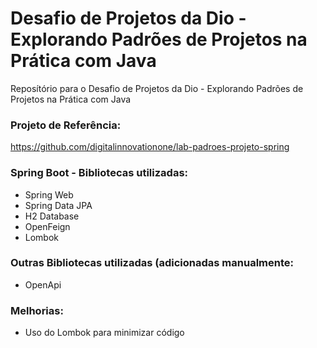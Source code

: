 # Desafio de Projetos da Dio - Explorando Padrões de Projetos na Prática com Java
Reposítório para o Desafio de Projetos da Dio - Explorando Padrões de Projetos na Prática com Java

### Projeto de Referência:
https://github.com/digitalinnovationone/lab-padroes-projeto-spring

### Spring Boot - Bibliotecas utilizadas:
- Spring Web
- Spring Data JPA
- H2 Database
- OpenFeign
- Lombok

### Outras Bibliotecas utilizadas (adicionadas manualmente:
- OpenApi

### Melhorias:
- Uso do Lombok para minimizar código